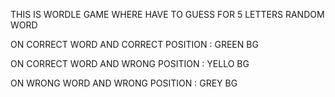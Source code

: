 THIS IS WORDLE GAME WHERE HAVE TO GUESS FOR 5 LETTERS RANDOM WORD

ON CORRECT WORD AND CORRECT POSITION : GREEN BG

ON CORRECT WORD AND WRONG POSITION : YELLO BG

ON WRONG WORD AND WRONG POSITION : GREY BG
